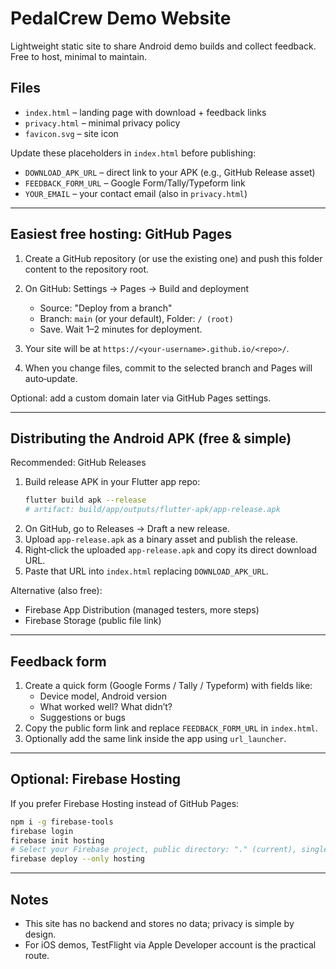 # PedalCrew Demo Website

Lightweight static site to share Android demo builds and collect feedback. Free to host, minimal to maintain.

## Files
- `index.html` – landing page with download + feedback links
- `privacy.html` – minimal privacy policy
- `favicon.svg` – site icon

Update these placeholders in `index.html` before publishing:
- `DOWNLOAD_APK_URL` – direct link to your APK (e.g., GitHub Release asset)
- `FEEDBACK_FORM_URL` – Google Form/Tally/Typeform link
- `YOUR_EMAIL` – your contact email (also in `privacy.html`)

---

## Easiest free hosting: GitHub Pages

1) Create a GitHub repository (or use the existing one) and push this folder content to the repository root.

2) On GitHub: Settings → Pages → Build and deployment
   - Source: "Deploy from a branch"
   - Branch: `main` (or your default), Folder: `/ (root)`
   - Save. Wait 1–2 minutes for deployment.

3) Your site will be at `https://<your-username>.github.io/<repo>/`.

4) When you change files, commit to the selected branch and Pages will auto‑update.

Optional: add a custom domain later via GitHub Pages settings.

---

## Distributing the Android APK (free & simple)

Recommended: GitHub Releases

1) Build release APK in your Flutter app repo:
   ```bash
   flutter build apk --release
   # artifact: build/app/outputs/flutter-apk/app-release.apk
   ```
2) On GitHub, go to Releases → Draft a new release.
3) Upload `app-release.apk` as a binary asset and publish the release.
4) Right‑click the uploaded `app-release.apk` and copy its direct download URL.
5) Paste that URL into `index.html` replacing `DOWNLOAD_APK_URL`.

Alternative (also free):
- Firebase App Distribution (managed testers, more steps)
- Firebase Storage (public file link)

---

## Feedback form

1) Create a quick form (Google Forms / Tally / Typeform) with fields like:
   - Device model, Android version
   - What worked well? What didn’t?
   - Suggestions or bugs
2) Copy the public form link and replace `FEEDBACK_FORM_URL` in `index.html`.
3) Optionally add the same link inside the app using `url_launcher`.

---

## Optional: Firebase Hosting

If you prefer Firebase Hosting instead of GitHub Pages:

```bash
npm i -g firebase-tools
firebase login
firebase init hosting
# Select your Firebase project, public directory: "." (current), single-page app: No
firebase deploy --only hosting
```

---

## Notes
- This site has no backend and stores no data; privacy is simple by design.
- For iOS demos, TestFlight via Apple Developer account is the practical route.


